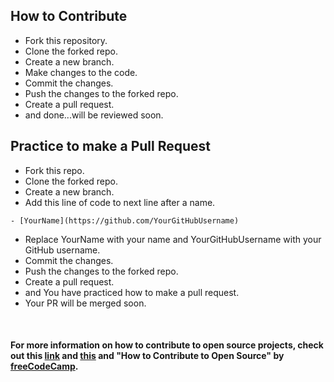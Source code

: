 ## How to Contribute

* Fork this repository.
* Clone the forked repo.
* Create a new branch.
* Make changes to the code.
* Commit the changes.
* Push the changes to the forked repo.
* Create a pull request.
* and done...will be reviewed soon.

## Practice to make a Pull Request
* Fork this repo.
* Clone the forked repo.
* Create a new branch.
* Add this line of code to next line after a name.
```
- [YourName](https://github.com/YourGitHubUsername)
```
 

* Replace YourName with your name and YourGitHubUsername with your GitHub username.
* Commit the changes.
* Push the changes to the forked repo.
* Create a pull request.
* and You have practiced how to make a pull request.
* Your PR will be merged soon.

<br>

#### For more information on how to contribute to open source projects, check out this [link](https://opensource.guide/how-to-contribute/) and [this](https://www.digitalocean.com/community/tutorial_series/an-introduction-to-open-source) and "How to Contribute to Open Source" by [freeCodeCamp](https://www.freecodecamp.org/news/how-to-contribute-to-open-source-projects/).
